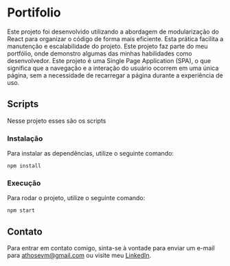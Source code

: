 # Portifolio

Este projeto foi desenvolvido utilizando a abordagem de modularização do React para organizar o código de forma mais eficiente. Esta prática facilita a manutenção e escalabilidade do projeto. Este projeto faz parte do meu portfólio, onde demonstro algumas das minhas habilidades como desenvolvedor. Este projeto é uma Single Page Application (SPA), o que significa que a navegação e a interação do usuário ocorrem em uma única página, sem a necessidade de recarregar a página durante a experiência de uso.

## Scripts

Nesse projeto esses são os scripts

### Instalação

Para instalar as dependências, utilize o seguinte comando:

`npm install`

### Execução

Para rodar o projeto, utilize o seguinte comando:

`npm start`

## Contato

Para entrar em contato comigo, sinta-se à vontade para enviar um e-mail para athosevm@gmail.com ou visite meu [LinkedIn](https://www.linkedin.com/in/athos-emanuel-5a1895150/).

